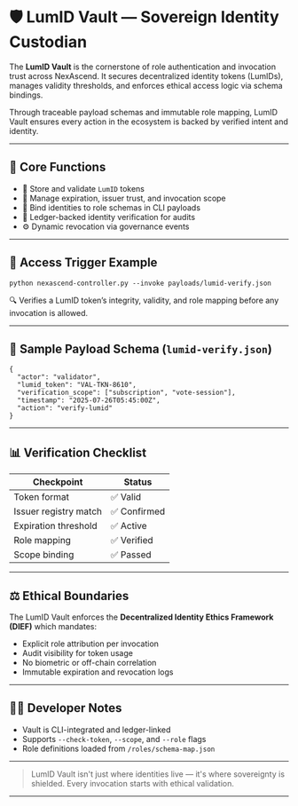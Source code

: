 # 🛡️ LumID Vault — Sovereign Identity Custodian

The **LumID Vault** is the cornerstone of role authentication and invocation trust across NexAscend. It secures decentralized identity tokens (LumIDs), manages validity thresholds, and enforces ethical access logic via schema bindings.

Through traceable payload schemas and immutable role mapping, LumID Vault ensures every action in the ecosystem is backed by verified intent and identity.

---

## 🔐 Core Functions

- 🔑 Store and validate `LumID` tokens
- 🧮 Manage expiration, issuer trust, and invocation scope
- 🧩 Bind identities to role schemas in CLI payloads
- 📁 Ledger-backed identity verification for audits
- ⚙️ Dynamic revocation via governance events

---

## 🧪 Access Trigger Example

```
python nexascend-controller.py --invoke payloads/lumid-verify.json
```

🔍 Verifies a LumID token’s integrity, validity, and role mapping before any invocation is allowed.

---

## 🧬 Sample Payload Schema (`lumid-verify.json`)

```
{
  "actor": "validator",
  "lumid_token": "VAL-TKN-8610",
  "verification_scope": ["subscription", "vote-session"],
  "timestamp": "2025-07-26T05:45:00Z",
  "action": "verify-lumid"
}
```

---

## 📊 Verification Checklist

| Checkpoint            | Status   |
|-----------------------|----------|
| Token format          | ✅ Valid |
| Issuer registry match | ✅ Confirmed |
| Expiration threshold  | ✅ Active |
| Role mapping          | ✅ Verified |
| Scope binding         | ✅ Passed |

---

## ⚖️ Ethical Boundaries

The LumID Vault enforces the **Decentralized Identity Ethics Framework (DIEF)** which mandates:

- Explicit role attribution per invocation
- Audit visibility for token usage
- No biometric or off-chain correlation
- Immutable expiration and revocation logs

---

## 🧑‍💻 Developer Notes

- Vault is CLI-integrated and ledger-linked
- Supports `--check-token`, `--scope`, and `--role` flags
- Role definitions loaded from `/roles/schema-map.json`

---

> LumID Vault isn't just where identities live — it's where sovereignty is shielded. Every invocation starts with ethical validation.


---